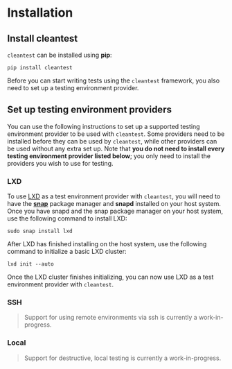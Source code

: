 # Installation

## Install cleantest

`cleantest` can be installed using __pip__:

```text
pip install cleantest
```

Before you can start writing tests using the `cleantest` framework, you also need to set up a testing environment provider.

## Set up testing environment providers

You can use the following instructions to set up a supported testing environment provider to be used with `cleantest`. Some providers need to be installed before they can be used by `cleantest`, while other providers can be used without any extra set up. Note that __you do not need to install every testing environment provider listed below__; you only need to install the providers you wish to use for testing.

### LXD

To use [LXD](https://ubuntu.com/lxd) as a test environment provider with `cleantest`, you will need to have the [__snap__](https://snapcraft.io/about) package manager and __snapd__ installed on your host system. Once you have snapd and the snap package manager on your host system, use the following command to install LXD:

```text
sudo snap install lxd
```

After LXD has finished installing on the host system, use the following command to initialize a basic LXD cluster:

```text
lxd init --auto
```

Once the LXD cluster finishes initializing, you can now use LXD as a test environment provider with `cleantest`.

### SSH

> Support for using remote environments via ssh is currently a work-in-progress.

### Local

> Support for destructive, local testing is currently a work-in-progress.
